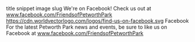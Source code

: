 title	snippet	image	slug
We're on Facebook!
Check us out at www.facebook.com/FriendsofPetworthPark
https://cdn.worldvectorlogo.com/logos/find-us-on-facebook.svg
Facebook
For the latest Petworth Park news and events, be sure to like us on Facebook at www.facebook.com/FriendsofPetworthPark
